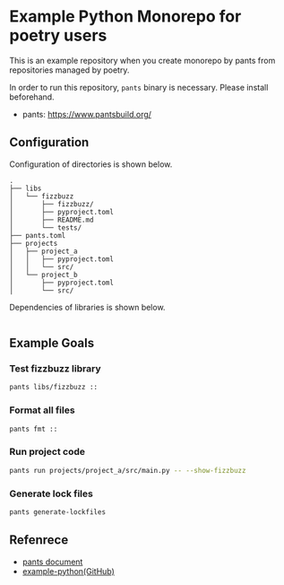 # Example Python Monorepo for poetry users

This is an example repository when you create monorepo by pants from repositories managed by poetry.

In order to run this repository, `pants` binary is necessary. Please install beforehand.

* pants: https://www.pantsbuild.org/


## Configuration

Configuration of directories is shown below.

```text
.
├── libs
│   └── fizzbuzz
│       ├── fizzbuzz/
│       ├── pyproject.toml
│       ├── README.md
│       └── tests/
├── pants.toml
├── projects
│   ├── project_a
│   │   ├── pyproject.toml
│   │   └── src/
│   └── project_b
│       ├── pyproject.toml
│       └── src/
```

Dependencies of libraries is shown below.

```mermaid
```


## Example Goals

### Test fizzbuzz library

```bash
pants libs/fizzbuzz ::
```

### Format all files

```bash
pants fmt ::
```

### Run project code

```bash
pants run projects/project_a/src/main.py -- --show-fizzbuzz
```

### Generate lock files

```bash
pants generate-lockfiles
```


## Refenrece

* [pants document](https://www.pantsbuild.org/)
* [example-python(GitHub)](https://github.com/pantsbuild/example-python/tree/main)
